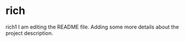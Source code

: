 # rich
rich1
I am editing the README file. Adding some more details about the project description.

